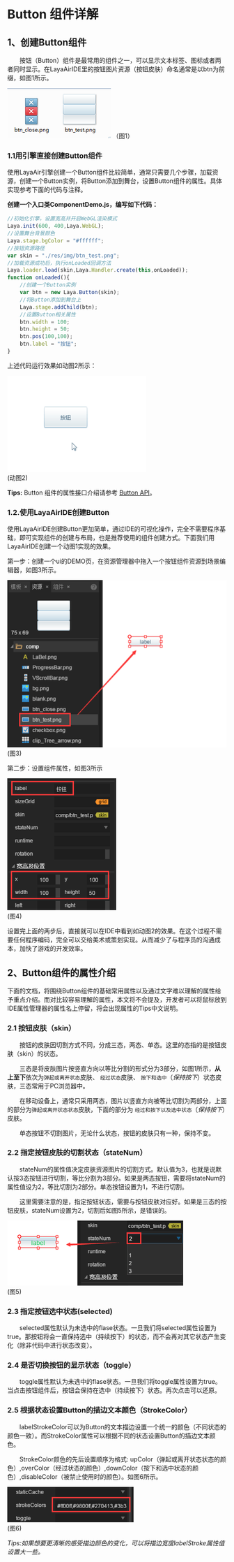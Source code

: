 # Button 组件详解

## 1、创建Button组件

　　按钮（Button）组件是最常用的组件之一，可以显示文本标签、图标或者两者同时显示。在LayaAirIDE里的按钮图片资源（按钮皮肤）命名通常是以btn为前缀，如图1所示。

![图1](img/1.png) （图1）

### 1.1用引擎直接创建Button组件

使用LayaAir引擎创建一个Button组件比较简单，通常只需要几个步骤，加载资源，创建一个Button实例，将Button添加到舞台，设置Button组件的属性。具体实现参考下面的代码与注释。

**创建一个入口类ComponentDemo.js，编写如下代码：**

```javascript
//初始化引擎，设置宽高并开启WebGL渲染模式
Laya.init(600, 400,Laya.WebGL);
//设置舞台背景颜色
Laya.stage.bgColor = "#ffffff";
//按钮资源路径
var skin = "./res/img/btn_test.png";
//加载资源成功后，执行onLoaded回调方法
Laya.loader.load(skin,Laya.Handler.create(this,onLoaded));
function onLoaded(){
    //创建一个Button实例
    var btn = new Laya.Button(skin);
    //将Button添加到舞台上
    Laya.stage.addChild(btn);
    //设置Button相关属性
    btn.width = 100;
    btn.height = 50;
    btn.pos(100,100);
    btn.label = "按钮";
}
```

上述代码运行效果如动图2所示：

![动图2](img/2.gif) <br/> (动图2)

**Tips:** Button 组件的属性接口介绍请参考 [Button API](http://layaair.ldc.layabox.com/api/index.html?category=Core&class=laya.ui.Button)。



### 1.2.使用LayaAirIDE创建Button

使用LayaAirIDE创建Button更加简单，通过IDE的可视化操作，完全不需要程序基础，即可实现组件的创建与布局，也是推荐使用的组件创建方式。下面我们用LayaAirIDE创建一个动图1实现的效果。

第一步：创建一个ui的DEMO页，在资源管理器中拖入一个按钮组件资源到场景编辑器，如图3所示。

![图3](img/3.png) <br />(图3)

第二步：设置组件属性，如图3所示

![图3](img/4.png) <br />(图4)

设置完上面的两步后，直接就可以在IDE中看到如动图2的效果。在这个过程不需要任何程序编码，完全可以交给美术或策划实现。从而减少了与程序员的沟通成本，加快了游戏的开发效率。



## 2、Button组件的属性介绍

下面的文档，将围绕Button组件的基础常用属性以及通过文字难以理解的属性给予重点介绍。而对比较容易理解的属性，本文将不会提及，开发者可以将鼠标放到IDE属性管理器的属性名上停留，将会出现属性的Tips中文说明。

### 2.1 按钮皮肤（skin）

　　按钮的皮肤因切割方式不同，分成三态，两态、单态。这里的态指的是按钮皮肤（skin）的状态。

　　三态是将皮肤图片按竖直方向以等比分割的形式分为3部分，如图1所示，**从上至下**依次为`弹起或离开状态`皮肤、 `经过状态`皮肤、 `按下和选中`（*保持按下*）状态皮肤，三态常用于PC浏览器中。

　　在移动设备上，通常只采用两态，图片以竖直方向被等比切割为两部分，上面的部分为`弹起或离开状态状态`皮肤，下面的部分为 `经过和按下以及选中状态`（*保持按下*）皮肤。

　　单态按钮不切割图片，无论什么状态，按钮的皮肤只有一种，保持不变。

### 2.2 指定按钮皮肤的切割状态（stateNum）

　　stateNum的属性值决定皮肤资源图片的切割方式。默认值为3，也就是说默认按3态按钮进行切割，等比分割为3部分。如果是两态按钮，需要将stateNum的属性值设为2，等比切割为2部分。单态按钮设置为1，不进行切割。

　　这里需要注意的是，指定按钮状态，需要与按钮皮肤对应好。如果是三态的按钮皮肤，stateNum设置为2，切割后如图5所示，是错误的。

![图5](img/5.png) <br />(图5)



### 2.3 指定按钮选中状态(selected)

　　selected属性默认为未选中的flase状态。一旦我们将selected属性设置为true。那按钮将会一直保持选中（持续按下）的状态，而不会再对其它状态产生变化（除非代码中进行状态改变）。

### 2.4 是否切换按钮的显示状态（toggle）

　　toggle属性默认为未选中的flase状态。一旦我们将toggle属性设置为true。当点击按钮组件后，按钮会保持在选中（持续按下）状态。再次点击可以还原。

### 2.5 根据状态设置Button的描边文本颜色（StrokeColor）

　　labelStrokeColor可以为Button的文本描边设置一个统一的颜色（不同状态的颜色一致）。而StrokeColor属性可以根据不同的状态设置Button的描边文本颜色。

　　StrokeColor颜色的先后设置顺序为格式: upColor（弹起或离开状态状态的颜色）,overColor（经过状态的颜色）,downColor（按下和选中状态的颜色）,disableColor（被禁止使用时的颜色）。如图6所示。

![图6](img/6.png) <br />(图6)

*Tips:如果想要更清晰的感受描边颜色的变化，可以将描边宽度labelStroke属性值设置大一些。*











